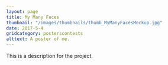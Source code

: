 ```yaml
---
layout: page
title: My Many Faces
thumbnail: "/images/thumbnails/thumb_MyManyFacesMockup.jpg"
date: 2017-5-4
gridcategory: posterscontests
alttext: A poster of me.
---
```

This is a description for the project.